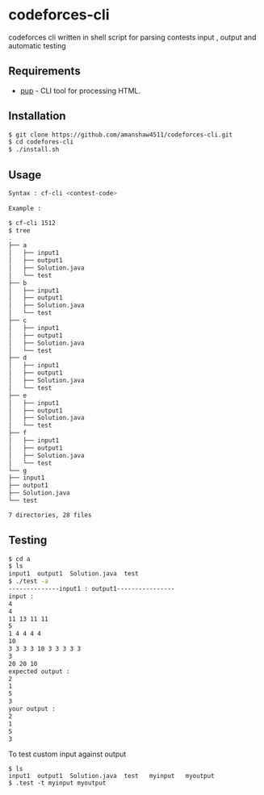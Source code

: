 # codeforces-cli
codeforces cli written in shell script for parsing contests input , output and automatic testing

## Requirements
* [pup](https://github.com/ericchiang/pup) - CLI tool for processing HTML.

## Installation
```sh
$ git clone https://github.com/amanshaw4511/codeforces-cli.git
$ cd codefores-cli
$ ./install.sh
```
## Usage
```sh
Syntax : cf-cli <contest-code>
 
Example :

$ cf-cli 1512
$ tree
.
├── a
│   ├── input1
│   ├── output1
│   ├── Solution.java
│   └── test
├── b
│   ├── input1
│   ├── output1
│   ├── Solution.java
│   └── test
├── c
│   ├── input1
│   ├── output1
│   ├── Solution.java
│   └── test
├── d
│   ├── input1
│   ├── output1
│   ├── Solution.java
│   └── test
├── e
│   ├── input1
│   ├── output1
│   ├── Solution.java
│   └── test
├── f
│   ├── input1
│   ├── output1
│   ├── Solution.java
│   └── test
└── g
├── input1
├── output1
├── Solution.java
└── test

7 directories, 28 files
```

## Testing
```sh
$ cd a
$ ls
input1  output1  Solution.java  test
$ ./test -a
--------------input1 : output1----------------
input :
4
4
11 13 11 11
5
1 4 4 4 4
10
3 3 3 3 10 3 3 3 3 3
3
20 20 10
expected output :
2
1
5
3
your output :
2
1
5
3
```
To test custom input against output
```
$ ls
input1  output1  Solution.java  test   myinput   myoutput
$ .test -t myinput myoutput
```
